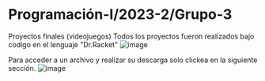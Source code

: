 # Programación-I/2023-2/Grupo-3
Proyectos finales (videojuegos)
Todos los proyectos fueron realizados bajo codigo en el lenguaje "Dr.Racket"
![image](https://github.com/SantiCasta18/Programaci-n-I-2023-2-Grupo-3-/assets/152407725/65f110d2-9aad-4802-b8b7-13cb07627dcc)

Para acceder a un archivo y realizar su descarga solo clickea en la siguiente sección.
![image](https://github.com/SantiCasta18/Programaci-n-I-2023-2-Grupo-3-/assets/152407725/70b3f017-c09f-4e62-bfe2-25e27483a15c)
